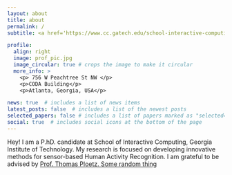 ```yaml
---
layout: about
title: about
permalink: /
subtitle: <a href='https://www.cc.gatech.edu/school-interactive-computing'>Georgia Tech</a>.  <a href='https://cba.gatech.edu/'>Computational Behavioural Analysis</a>.

profile:
  align: right
  image: prof_pic.jpg
  image_circular: true # crops the image to make it circular
  more_info: >
    <p> 756 W Peachtree St NW </p>
    <p>CODA Building</p>
    <p>Atlanta, Georgia, USA</p>

news: true  # includes a list of news items
latest_posts: false  # includes a list of the newest posts
selected_papers: false # includes a list of papers marked as "selected={true}"
social: true  # includes social icons at the bottom of the page
---
```


Hey! I am a P.hD. candidate at School of Interactive Computing, Georgia Institute of Technology.
My research is focused on developing innovative methods for sensor-based Human Activity Recognition. I am grateful to be advised by <a href='https://www.cc.gatech.edu/people/thomas-ploetz'>  Prof. Thomas Ploetz. Some random thing </a>